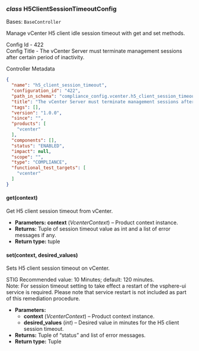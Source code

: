 ### *class* H5ClientSessionTimeoutConfig

Bases: `BaseController`

Manage vCenter H5 client idle session timeout with get and set methods.

Config Id - 422
<br/>
Config Title - The vCenter Server must terminate management sessions after certain period of inactivity.
<br/>

Controller Metadata
```json
{
  "name": "h5_client_session_timeout",
  "configuration_id": "422",
  "path_in_schema": "compliance_config.vcenter.h5_client_session_timeout",
  "title": "The vCenter Server must terminate management sessions after certain period of inactivity.",
  "tags": [],
  "version": "1.0.0",
  "since": "",
  "products": [
    "vcenter"
  ],
  "components": [],
  "status": "ENABLED",
  "impact": null,
  "scope": "",
  "type": "COMPLIANCE",
  "functional_test_targets": [
    "vcenter"
  ]
}
```

#### get(context)

Get H5 client session timeout from vCenter.

* **Parameters:**
  **context** (*VcenterContext*) – Product context instance.
* **Returns:**
  Tuple of session timeout value as int and a list of error messages if any.
* **Return type:**
  tuple

#### set(context, desired_values)

Sets H5 client session timeout on vCenter.

STIG Recommended value: 10 Minutes; default: 120 minutes.
<br/>
Note: For session timeout setting to take effect a restart of the vsphere-ui service is required.
Please note that service restart is not included as part of this remediation procedure.
<br/>
* **Parameters:**
  * **context** (*VcenterContext*) – Product context instance.
  * **desired_values** (*int*) – Desired value in minutes for the H5 client session timeout.
* **Returns:**
  Tuple of “status” and list of error messages.
* **Return type:**
  Tuple
